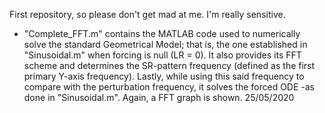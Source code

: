 First repository, so please don't get mad at me. I'm really sensitive.

- "Complete_FFT.m" contains the MATLAB code used to numerically solve the standard Geometrical Model; that is, the one established in "Sinusoidal.m" when forcing is null (LR = 0). It also provides its FFT scheme and determines the SR-pattern frequency (defined as the first primary Y-axis frequency). Lastly, while using this said frequency to compare with the perturbation frequency, it solves the forced ODE -as done in "Sinusoidal.m". Again, a FFT graph is shown.
    25/05/2020
